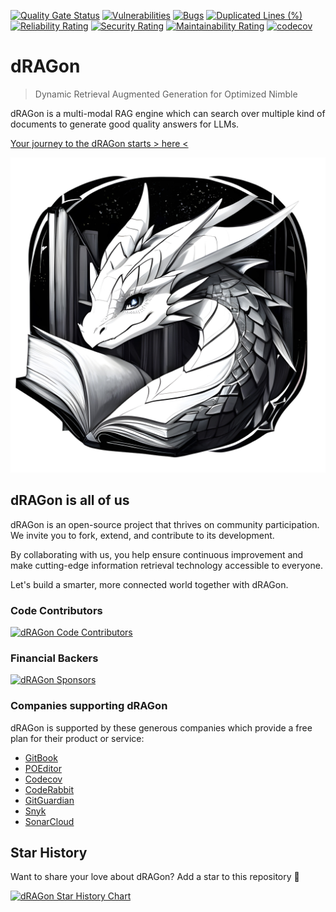 [![Quality Gate Status](https://sonarcloud.io/api/project_badges/measure?project=dRAGon-Okinawa_dRAGon&metric=alert_status)](https://sonarcloud.io/summary/new_code?id=dRAGon-Okinawa_dRAGon)
[![Vulnerabilities](https://sonarcloud.io/api/project_badges/measure?project=dRAGon-Okinawa_dRAGon&metric=vulnerabilities)](https://sonarcloud.io/summary/new_code?id=dRAGon-Okinawa_dRAGon)
[![Bugs](https://sonarcloud.io/api/project_badges/measure?project=dRAGon-Okinawa_dRAGon&metric=bugs)](https://sonarcloud.io/summary/new_code?id=dRAGon-Okinawa_dRAGon)
[![Duplicated Lines (%)](https://sonarcloud.io/api/project_badges/measure?project=dRAGon-Okinawa_dRAGon&metric=duplicated_lines_density)](https://sonarcloud.io/summary/new_code?id=dRAGon-Okinawa_dRAGon)
[![Reliability Rating](https://sonarcloud.io/api/project_badges/measure?project=dRAGon-Okinawa_dRAGon&metric=reliability_rating)](https://sonarcloud.io/summary/new_code?id=dRAGon-Okinawa_dRAGon)
[![Security Rating](https://sonarcloud.io/api/project_badges/measure?project=dRAGon-Okinawa_dRAGon&metric=security_rating)](https://sonarcloud.io/summary/new_code?id=dRAGon-Okinawa_dRAGon)
[![Maintainability Rating](https://sonarcloud.io/api/project_badges/measure?project=dRAGon-Okinawa_dRAGon&metric=sqale_rating)](https://sonarcloud.io/summary/new_code?id=dRAGon-Okinawa_dRAGon)
[![codecov](https://codecov.io/gh/dRAGon-Okinawa/dRAGon/graph/badge.svg?token=VTTK5JXXTU)](https://codecov.io/gh/dRAGon-Okinawa/dRAGon)

# dRAGon
> Dynamic Retrieval Augmented Generation for Optimized Nimble

dRAGon is a multi-modal RAG engine which can search over multiple kind of documents to generate good quality answers for LLMs.

[Your journey to the dRAGon starts &gt; here &lt;](https://dragon.okinawa)

![dRAGon](https://raw.githubusercontent.com/dragon-okinawa/dragon/main/static/img/dragon_okinawa.jpg)

## dRAGon is all of us
dRAGon is an open-source project that thrives on community participation. We invite you to fork, extend, and contribute to its development.

By collaborating with us, you help ensure continuous improvement and make cutting-edge information retrieval technology accessible to everyone.

Let's build a smarter, more connected world together with dRAGon.

### Code Contributors
[![dRAGon Code Contributors](https://opencollective.com/dragon-okinawa/contributors.svg?width=600)](https://github.com/dRAGon-Okinawa/dRAGon/graphs/contributors)

### Financial Backers
[![dRAGon Sponsors](https://opencollective.com/dragon-okinawa/backers.svg?width=600)](http://opencollective.com/dragon-okinawa)

### Companies supporting dRAGon
dRAGon is supported by these generous companies which provide a free plan for their product or service:

* [GitBook](https://www.gitbook.com)
* [POEditor](https://poeditor.com)
* [Codecov](https://codecov.io)
* [CodeRabbit](https://coderabbit.ai)
* [GitGuardian](https://www.gitguardian.com)
* [Snyk](https://snyk.io)
* [SonarCloud](https://sonarcloud.io)

## Star History
Want to share your love about dRAGon? Add a star to this repository 🌟

[![dRAGon Star History Chart](https://api.star-history.com/svg?repos=dragon-okinawa/dragon&type=Date)](https://star-history.com/#dragon-okinawa/dragon&Date)
